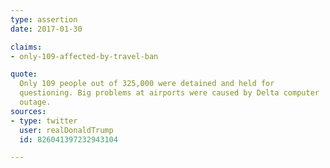 ```yaml
---
type: assertion
date: 2017-01-30

claims:
- only-109-affected-by-travel-ban

quote:
  Only 109 people out of 325,000 were detained and held for
  questioning. Big problems at airports were caused by Delta computer
  outage.
sources:
- type: twitter
  user: realDonaldTrump
  id: 826041397232943104

---
```

